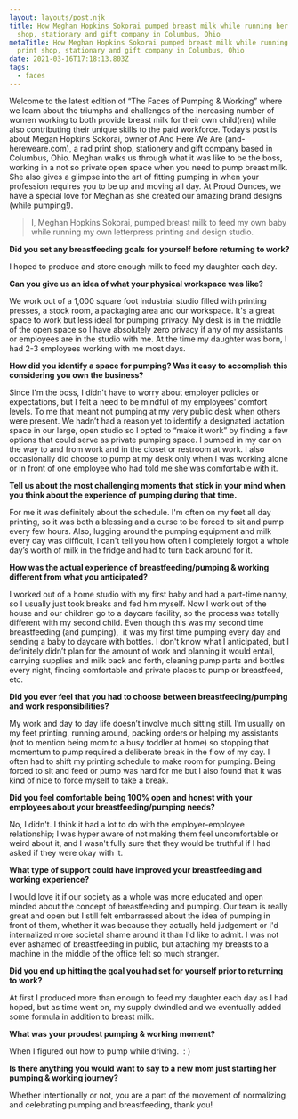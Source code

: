 ```yaml
---
layout: layouts/post.njk
title: How Meghan Hopkins Sokorai pumped breast milk while running her own print
  shop, stationary and gift company in Columbus, Ohio
metaTitle: How Meghan Hopkins Sokorai pumped breast milk while running her own
  print shop, stationary and gift company in Columbus, Ohio
date: 2021-03-16T17:18:13.803Z
tags:
  - faces
---
```

Welcome to the latest edition of “The Faces of Pumping & Working” where we learn about the triumphs and challenges of the increasing number of women working to both provide breast milk for their own child(ren) while also contributing their unique skills to the paid workforce. Today’s post is about Megan Hopkins Sokorai, owner of And Here We Are (and-hereweare.com), a rad print shop, stationery and gift company based in Columbus, Ohio. Meghan walks us through what it was like to be the boss, working in a not so private open space when you need to pump breast milk. She also gives a glimpse into the art of fitting pumping in when your profession requires you to be up and moving all day. At Proud Ounces, we have a special love for Meghan as she created our amazing brand designs (while pumping!). 

> I, Meghan Hopkins Sokorai, pumped breast milk to feed my own baby while running my own letterpress printing and design studio.

**Did you set any breastfeeding goals for yourself before returning to work?**

I hoped to produce and store enough milk to feed my daughter each day.

**Can you give us an idea of what your physical workspace was like?**

We work out of a 1,000 square foot industrial studio filled with printing presses, a stock room, a packaging area and our workspace. It's a great space to work but less ideal for pumping privacy. My desk is in the middle of the open space so I have absolutely zero privacy if any of my assistants or employees are in the studio with me. At the time my daughter was born, I had 2-3 employees working with me most days.

**How did you identify a space for pumping? Was it easy to accomplish this considering you own the business?**

Since I'm the boss, I didn't have to worry about employer policies or expectations, but I felt a need to be mindful of my employees' comfort levels. To me that meant not pumping at my very public desk when others were present. We hadn’t had a reason yet to identify a designated lactation space in our large, open studio so I opted to “make it work” by finding a few options that could serve as private pumping space. I pumped in my car on the way to and from work and in the closet or restroom at work. I also occasionally did choose to pump at my desk only when I was working alone or in front of one employee who had told me she was comfortable with it.

**Tell us about the most challenging moments that stick in your mind when you think about the experience of pumping during that time.**

For me it was definitely about the schedule. I'm often on my feet all day printing, so it was both a blessing and a curse to be forced to sit and pump every few hours. Also, lugging around the pumping equipment and milk every day was difficult, I can't tell you how often I completely forgot a whole day’s worth of milk in the fridge and had to turn back around for it.  

**How was the actual experience of breastfeeding/pumping & working different from what you anticipated?**

I worked out of a home studio with my first baby and had a part-time nanny, so I usually just took breaks and fed him myself. Now I work out of the house and our children go to a daycare facility, so the process was totally different with my second child. Even though this was my second time breastfeeding (and pumping),  it was my first time pumping every day and sending a baby to daycare with bottles. I don't know what I anticipated, but I definitely didn’t plan for the amount of work and planning it would entail, carrying supplies and milk back and forth, cleaning pump parts and bottles every night, finding comfortable and private places to pump or breastfeed, etc. 

**Did you ever feel that you had to choose between breastfeeding/pumping and work responsibilities?** 

My work and day to day life doesn’t involve much sitting still. I’m usually on my feet printing, running around, packing orders or helping my assistants (not to mention being mom to a busy toddler at home) so stopping that momentum to pump required a deliberate break in the flow of my day. I often had to shift my printing schedule to make room for pumping. Being forced to sit and feed or pump was hard for me but I also found that it was kind of nice to force myself to take a break. 

**Did you feel comfortable being 100% open and honest with your employees about your breastfeeding/pumping needs?**

No, I didn't. I think it had a lot to do with the employer-employee relationship; I was hyper aware of not making them feel uncomfortable or weird about it, and I wasn't fully sure that they would be truthful if I had asked if they were okay with it. 

**What type of support could have improved your breastfeeding and working experience?**

I would love it if our society as a whole was more educated and open minded about the concept of breastfeeding and pumping. Our team is really great and open but I still felt embarrassed about the idea of pumping in front of them, whether it was because they actually held judgement or I'd internalized more societal shame around it than I'd like to admit. I was not ever ashamed of breastfeeding in public, but attaching my breasts to a machine in the middle of the office felt so much stranger. 

**Did you end up hitting the goal you had set for yourself prior to returning to work?** 

At first I produced more than enough to feed my daughter each day as I had hoped, but as time went on, my supply dwindled and we eventually added some formula in addition to breast milk. 

**What was your proudest pumping & working moment?** 

When I figured out how to pump while driving.  : )

**Is there anything you would want to say to a new mom just starting her pumping & working journey?**

Whether intentionally or not, you are a part of the movement of normalizing and celebrating pumping and breastfeeding, thank you!